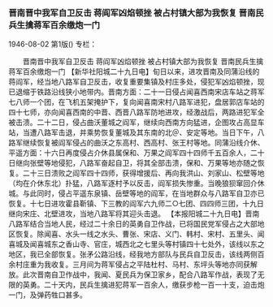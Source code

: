 ### 晋南晋中我军自卫反击  蒋阎军凶焰顿挫  被占村镇大部为我恢复  晋南民兵生擒蒋军百余缴炮一门

1946-08-02
第1版()
专栏：

　　晋南晋中我军自卫反击
    蒋阎军凶焰顿挫
    被占村镇大部为我恢复  晋南民兵生擒蒋军百余缴炮一门
    【新华社阳城二十九日电】旬日以来，进攻晋南及同蒲沿线的蒋阎军，经当地八路军自卫反击，收复重要集镇及村庄多处，侵犯军凶焰顿挫，现已退缩于铁路沿线狭小地带内。晋南方面：二十一日侵占闻喜西南宋店车站之蒋军七八师一个团，在飞机五架掩护下，复向闻喜南宋村八路军进犯，盘居郭店车站的四十七师，亦向闻喜西南的中晋、西晋八路军防地进攻，经激战后，两路进犯军全被击溃。二十二日，侵占曲沃董城之阎军，继续向西南方向猛进，企图攻占高显车站，当遭八路军击退，并乘势恢复董城及其东南的北＠、安定等地。当日下午，八路军继续恢复被阎军侵占的曲沃之东高村、西高村、张王村等地。同蒲沿线介休、平遥方面：十六日再度侵占介休县属保和、万果之阎军四十四师千五百余人，二十日继向张壁等地侵犯，八路军奋起自卫，将其全部击溃，保和、万果等地亦随之恢复。二十三日溃败之阎军四十四师，获得增援后、再向我洪山、刘家山、松壁等地（均在介休东北）扑猛，八路军逐村予以反击，阎军损失惨重。当晚狼狈窜回介休城。与此同时，侵占平遥东泉镇、岳壁等地的阎军，在当地群众与八路军自卫亦已恢复。十七日进攻霍县靳镇、下三教的阎军六九师二○七团、四四师三团，十九日继向宋庄、北壁进攻，当地八路军将其迎头击退。
    【本报阳城二十九日电】晋南八路军结合当地人民，经过二十余日的英勇自卫作战，已将国民党军侵占之大部地区恢复。除闻喜、水头一线之水头、曹张、宋店、义门、韩村、宋村、五里头、闻喜城及闻喜城东之香山寺、官庄，城西北之七里头等村镇四十七处外，该线以东之地区，我已全部恢复。张矛公路沿线，经我地方部队与民兵自卫反击，该线两侧百余村庄重为我收复。三月间为蒋军侵占之平陆杜村、马村、东坪头等地亦同获解放。此次晋南自卫作战中，我闻、夏民兵为保卫家乡，配合八路军作战，表现了无限的英勇。二十天内，民兵生擒进犯蒋军一百余人，缴获步枪一百一十支，迫击炮一门，及弹药牲口甚多。
